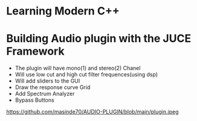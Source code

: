 # Learning Modern C++
# Building Audio plugin with the JUCE Framework 
 - The plugin will have mono(1) and stereo(2) Chanel 
 - Will use low cut and high cut filter frequences(using dsp)
 - Will add sliders to the GUI
 - Draw the response curve Grid
 - Add Spectrum Analyzer
 - Bypass Buttons
 
 
 https://github.com/masinde70/AUDIO-PLUGIN/blob/main/plugin.jpeg
 
